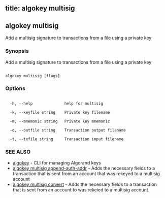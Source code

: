 title: algokey multisig
---
## algokey multisig



Add a multisig signature to transactions from a file using a private key



### Synopsis



Add a multisig signature to transactions from a file using a private key



```

algokey multisig [flags]

```



### Options



```

  -h, --help              help for multisig

  -k, --keyfile string    Private key filename

  -m, --mnemonic string   Private key mnemonic

  -o, --outfile string    Transaction output filename

  -t, --txfile string     Transaction input filename

```



### SEE ALSO



* [algokey](../../../algokey/algokey/)	 - CLI for managing Algorand keys
* [algokey multisig append-auth-addr](../append-auth-addr/)	 - Adds the necessary fields to a transaction that is sent from an account that was rekeyed to a multisig account
* [algokey multisig convert](../convert/)	 - Adds the necessary fields to a transaction that is sent from an account to was rekeied to a multisig account.



